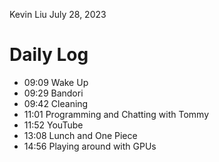 Kevin Liu
July 28, 2023

# Daily Log
- 09:09 Wake Up
- 09:29 Bandori
- 09:42 Cleaning
- 11:01 Programming and Chatting with Tommy
- 11:52 YouTube
- 13:08 Lunch and One Piece
- 14:56 Playing around with GPUs
